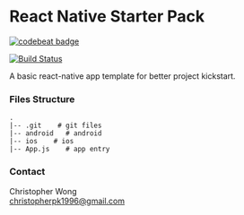 # React Native Starter Pack

[![codebeat badge](https://codebeat.co/badges/70c6ac9d-3dad-4321-831a-23972d247bff)](https://codebeat.co/projects/github-com-pkcwong-react-native-pk-starter-master)

[![Build Status](https://travis-ci.org/pkcwong/react-native-pk-starter.svg?branch=master)](https://travis-ci.org/pkcwong/react-native-pk-starter)

A basic react-native app template for better project kickstart.

### Files Structure

    .
    |-- .git    # git files
    |-- android   # android
    |-- ios    # ios
    |-- App.js    # app entry

### Contact

Christopher Wong<br>
christopherpk1996@gmail.com
